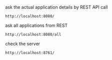 ask the actual application details by REST API call

```shell
http://localhost:8080/
```

ask all applications from REST
```shell
http://localhost:8080/all
```

check the server 
```shell
http://localhost:8761/
```